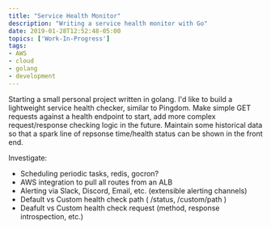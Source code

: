 ```yaml
---
title: "Service Health Monitor"
description: "Writing a service health monitor with Go"
date: 2019-01-28T12:52:48-05:00
topics: ['Work-In-Progress']
tags:
- AWS
- cloud
- golang
- development
---
```


Starting a small personal project written in golang. I'd like to build a lightweight
 service health checker, similar to Pingdom. Make simple GET requests against a health
 endpoint to start, add more complex request/response checking logic in the future.
Maintain some historical data so that a spark line of repsonse time/health status can be
 shown in the front end.

 <!--more-->
Investigate:

- Scheduling periodic tasks, redis, gocron?
- AWS integration to pull all routes from an ALB
- Alerting via Slack, Discord, Email, etc. (extensible alerting channels)
- Default vs Custom health check path ( /status, /custom/path )
- Deafult vs Custom health check request (method, response introspection, etc.)
